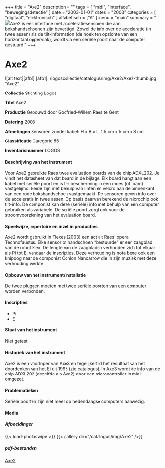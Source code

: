 +++
title = "Axe2"
description = ""
tags = [
    "midi",
    "interface",
    "bewegingsdetectie"
]
date = "2003-01-01"
dates = "2003"
categories = [
    "digitaal",
    "elektronisch"
]
alfabetisch = ["A"
]
menu = "main"
summary = "<a href='/logoscollectie/catalogus/2003/axe2'><img src='/logoscollectie/catalogus/img/Axe2/Axe2-thumb.jpg'></a>Axe2 is een interface met acceleratiesensoren die aan bokshandschoenen zijn bevestigd. Zowel de info over de acceleratie (in twee assen) als de tilt-information (de hoek ten opzichte van een horizontaal oppervlak), wordt via een seriële poort naar de computer gestuurd."
+++

# Axe2

![alt text][afb1]
[afb1]: /logoscollectie/catalogus/img/Axe2/Axe2-thumb.jpg "Axe2"

**Collectie**
Stichting Logos

**Titel**
Axe2

**Productie**
Gebouwd door Godfried-Willem Raes te Gent

**Datering**
2003

**Afmetingen**
Sensoren zonder kabel:
H x B x L: 1.5 cm x 5 cm x 8 cm

**Classificatie**
Categorie 55

**Inventarisnummer**
LOGOS

#### Beschrijving van het instrument
Voor Axe2 gebruikte Raes twee evaluation boards van de chip ADXL202. Je vindt het datasheet van dat board in de bijlage. Elk board hangt aan een kabel met seriële poort en is ter bescherming in een moes (of foam) vastgelijmd. Beide zijn met behulp van linten en velcro aan de binnenkant van een rode bokshandschoen vastgemaakt. De sensoren geven info over de acceleratie in twee assen. Op basis daarvan berekend de microchip ook tilt-info. De componist kan deze (seriële) info met behulp van een computer gebruiken als variabele. De seriële poort zorgt ook voor de stroomvoorziening van het evaluation board.

#### Speelwijze, repertoire en inzet in producties
Axe2 wordt gebruikt in Flexes (2003) een act uit Raes’ opera Technofaustus. Elke sensor of handschoen “bestuurde” er een zaagblad van de robot Flex. De lengte van de zaagbladen verhouden zich tot elkaar als Pi tot E, vandaar de inscripties. Deze verhouding is nota bene ook een knipoog naar de componist Conlon Nancarrow die in zijn muziek met deze verhouding werkte.

#### Opbouw van het instrument/installatie
De twee pluggen moeten met twee seriële poorten van een computer worden verbonden.

#### Inscripties
- Pi
- E

#### Staat van het instrument
Niet getest

#### Historiek van het instrument
Axe2 is een voorloper van Axe3 en tegelijkertijd het resultaat van het doordenken van het Ei uit 1995 (zie catalogus). In Axe3 wordt de info van de chip ADXL202 (dezelfde als Axe2) door een microcontroller in midi omgezet.

#### Problematieken
Seriële poorten zijn niet meer op hedendaagse computers aanwezig.

#### Media
##### Afbeeldingen
{{< load-photoswipe >}}
{{< gallery dir="/catalogus/img/Axe2" />}}

##### pdf-bestanden
[Axe2](/logoscollectie/catalogus/pdf/Axe2/Datasheet%20ADXL202%20evaluation%20board.pdf)

